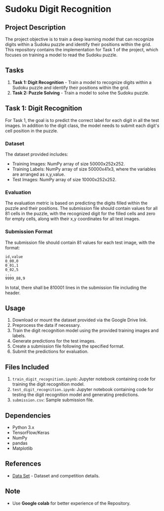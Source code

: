 # Sudoku Digit Recognition

## Project Description
The project objective is to train a deep learning model that can recognize digits within a Sudoku puzzle and identify their positions within the grid. This repository contains the implementation for Task 1 of the project, which focuses on training a model to read the Sudoku puzzle.

## Tasks
1. **Task 1: Digit Recognition** - Train a model to recognize digits within a Sudoku puzzle and identify their positions within the grid.
2. **Task 2: Puzzle Solving** - Train a model to solve the Sudoku puzzle.

## Task 1: Digit Recognition
For Task 1, the goal is to predict the correct label for each digit in all the test images. In addition to the digit class, the model needs to submit each digit's cell position in the puzzle.

### Dataset
The dataset provided includes:
- Training Images: NumPy array of size 50000x252x252.
- Training Labels: NumPy array of size 50000x41x3, where the variables are arranged as x,y,value.
- Test Images: NumPy array of size 10000x252x252.

### Evaluation
The evaluation metric is based on predicting the digits filled within the puzzle and their positions. The submission file should contain values for all 81 cells in the puzzle, with the recognized digit for the filled cells and zero for empty cells, along with their x,y coordinates for all test images.

### Submission Format
The submission file should contain 81 values for each test image, with the format:
```
id,value
0_00,0
0_01,1
0_02,5
...
9999_88,9
```
In total, there shall be 810001 lines in the submission file including the header.

## Usage
1. Download or mount the dataset provided via the Google Drive link.
2. Preprocess the data if necessary.
3. Train the digit recognition model using the provided training images and labels.
4. Generate predictions for the test images.
5. Create a submission file following the specified format.
6. Submit the predictions for evaluation.

## Files Included
1. `train_digit_recognition.ipynb`: Jupyter notebook containing code for training the digit recognition model.
2. `test_digit_recognition.ipynb`: Jupyter notebook containing code for testing the digit recognition model and generating predictions.
3. `submission.csv`: Sample submission file.

## Dependencies
- Python 3.x
- TensorFlow/Keras
- NumPy
- pandas
- Matplotlib

## References
- [Data Set](https://drive.google.com/drive/folders/1iyQDn_kE_QIgGvtxMRcBVqf_Gcxe9Pua?usp=drive_link) - Dataset and competition details.

## Note
- Use  **Google colab** for  better  experience  of the  Repository.
